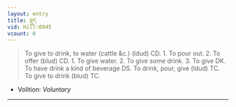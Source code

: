 ```yaml
---
layout: entry
title: ལྡུད་
vid: Hill:0945
vcount: 0
---
```

> To give to drink, to water (cattle &c\.) (ldud) CD\. 1\. To pour out\. 2\. To offer (blud) CD\. 1\. To give water\. 2\. To give some drink\. 3\. To give DK\. To have drink a kind of beverage DS\. To drink, pour, give (ldud) TC\. To give to drink (blud) TC\.

* Volition: _Voluntary_

---

